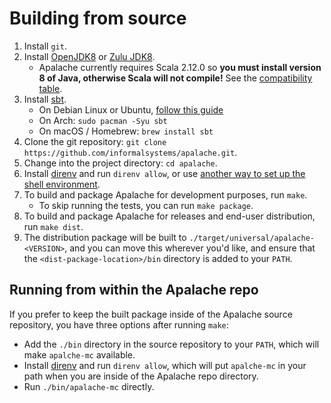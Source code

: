 # Building from source

1. Install `git`.
2. Install [OpenJDK8][] or [Zulu JDK8][].
   - Apalache currently requires Scala 2.12.0 so **you must install version 8 of
     Java, otherwise Scala will not compile!** See the [compatibility table][].
3. Install [sbt][].
   - On Debian Linux or Ubuntu, [follow this guide](https://www.scala-sbt.org/1.x/docs/Installing-sbt-on-Linux.html#Ubuntu+and+other+Debian-based+distributions)
   - On Arch: `sudo pacman -Syu sbt`
   - On macOS / Homebrew: `brew install sbt`
4. Clone the git repository: `git clone https://github.com/informalsystems/apalache.git`.
5. Change into the project directory: `cd apalache`.
6. Install [direnv][] and run `direnv allow`, or use [another way to set up the shell environment][shell environment].
7. To build and package Apalache for development purposes, run `make`.
   - To skip running the tests, you can run `make package`.
8. To build and package Apalache for releases and end-user distribution, run
   `make dist`.
9. The distribution package will be built to
   `./target/universal/apalache-<VERSION>`, and you can move this wherever you'd
   like, and ensure that the `<dist-package-location>/bin` directory is added to
   your `PATH`.

## Running from within the Apalache repo

If you prefer to keep the built package inside of the Apalache source
repository, you have three options after running `make`:

- Add the `./bin` directory in the source repository to your `PATH`, which will
  make `apalche-mc` available.
- Install [direnv][] and run `direnv allow`, which will put `apalche-mc` in your
  path when you are inside of the Apalache repo directory.
- Run `./bin/apalache-mc` directly.


[OpenJDK8]: https://openjdk.java.net/install/
[Zulu JDK8]: https://www.azul.com/downloads/zulu-community/?version=java-8-lts&architecture=x86-64-bit&package=jdk
[compatibility table]: https://docs.scala-lang.org/overviews/jdk-compatibility/overview.html
[sbt]: https://www.scala-sbt.org/1.x/docs/Setup.html
[direnv]: https://direnv.net/
[shell environment]: https://github.com/informalsystems/apalache/blob/unstable/CONTRIBUTING.md#environment
